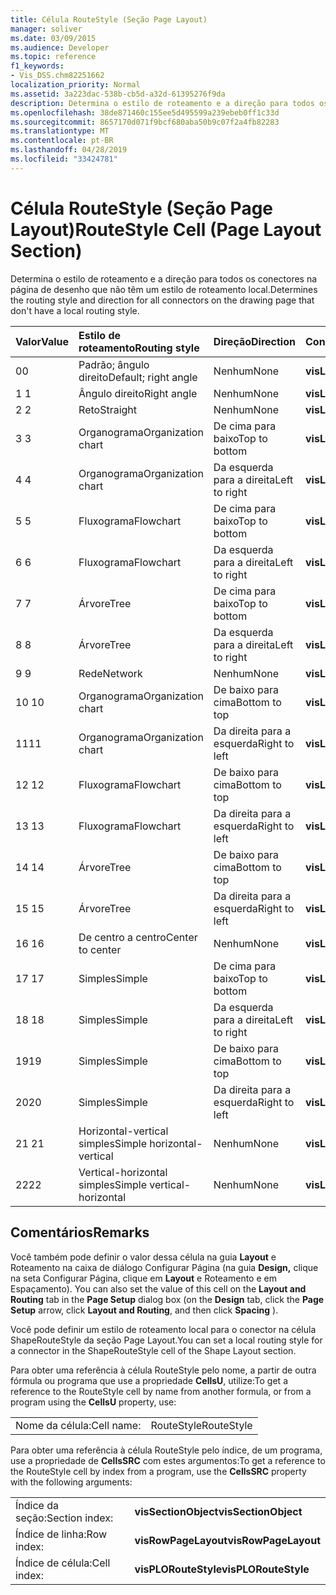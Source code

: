 ```yaml
---
title: Célula RouteStyle (Seção Page Layout)
manager: soliver
ms.date: 03/09/2015
ms.audience: Developer
ms.topic: reference
f1_keywords:
- Vis_DSS.chm82251662
localization_priority: Normal
ms.assetid: 3a223dac-538b-cb5d-a32d-61395276f9da
description: Determina o estilo de roteamento e a direção para todos os conectores na página de desenho que não têm um estilo de roteamento local.
ms.openlocfilehash: 38de871460c155ee5d495599a239ebeb0ff1c33d
ms.sourcegitcommit: 8657170d071f9bcf680aba50b9c07f2a4fb82283
ms.translationtype: MT
ms.contentlocale: pt-BR
ms.lasthandoff: 04/28/2019
ms.locfileid: "33424781"
---
```

# <a name="routestyle-cell-page-layout-section"></a><span data-ttu-id="18c62-103">Célula RouteStyle (Seção Page Layout)</span><span class="sxs-lookup"><span data-stu-id="18c62-103">RouteStyle Cell (Page Layout Section)</span></span>

<span data-ttu-id="18c62-104">Determina o estilo de roteamento e a direção para todos os conectores na página de desenho que não têm um estilo de roteamento local.</span><span class="sxs-lookup"><span data-stu-id="18c62-104">Determines the routing style and direction for all connectors on the drawing page that don't have a local routing style.</span></span>
  
|<span data-ttu-id="18c62-105">**Valor**</span><span class="sxs-lookup"><span data-stu-id="18c62-105">**Value**</span></span>|<span data-ttu-id="18c62-106">**Estilo de roteamento**</span><span class="sxs-lookup"><span data-stu-id="18c62-106">**Routing style**</span></span>|<span data-ttu-id="18c62-107">**Direção**</span><span class="sxs-lookup"><span data-stu-id="18c62-107">**Direction**</span></span>|<span data-ttu-id="18c62-108">**Constante de automação**</span><span class="sxs-lookup"><span data-stu-id="18c62-108">**Automation constant**</span></span>|
|:-----|:-----|:-----|:-----|
|<span data-ttu-id="18c62-109">0</span><span class="sxs-lookup"><span data-stu-id="18c62-109">0</span></span>  <br/> |<span data-ttu-id="18c62-110">Padrão; ângulo direito</span><span class="sxs-lookup"><span data-stu-id="18c62-110">Default; right angle</span></span>  <br/> |<span data-ttu-id="18c62-111">Nenhum</span><span class="sxs-lookup"><span data-stu-id="18c62-111">None</span></span>  <br/> |<span data-ttu-id="18c62-112">**visLORouteDefault**</span><span class="sxs-lookup"><span data-stu-id="18c62-112">**visLORouteDefault**</span></span> <br/> |
|<span data-ttu-id="18c62-113">1 </span><span class="sxs-lookup"><span data-stu-id="18c62-113">1</span></span>  <br/> |<span data-ttu-id="18c62-114">Ângulo direito</span><span class="sxs-lookup"><span data-stu-id="18c62-114">Right angle</span></span>  <br/> |<span data-ttu-id="18c62-115">Nenhum</span><span class="sxs-lookup"><span data-stu-id="18c62-115">None</span></span>  <br/> |<span data-ttu-id="18c62-116">**visLORouteRightAngle**</span><span class="sxs-lookup"><span data-stu-id="18c62-116">**visLORouteRightAngle**</span></span> <br/> |
|<span data-ttu-id="18c62-117">2 </span><span class="sxs-lookup"><span data-stu-id="18c62-117">2</span></span>  <br/> |<span data-ttu-id="18c62-118">Reto</span><span class="sxs-lookup"><span data-stu-id="18c62-118">Straight</span></span>  <br/> |<span data-ttu-id="18c62-119">Nenhum</span><span class="sxs-lookup"><span data-stu-id="18c62-119">None</span></span>  <br/> |<span data-ttu-id="18c62-120">**visLORouteStraight**</span><span class="sxs-lookup"><span data-stu-id="18c62-120">**visLORouteStraight**</span></span> <br/> |
|<span data-ttu-id="18c62-121">3 </span><span class="sxs-lookup"><span data-stu-id="18c62-121">3</span></span>  <br/> |<span data-ttu-id="18c62-122">Organograma</span><span class="sxs-lookup"><span data-stu-id="18c62-122">Organization chart</span></span>  <br/> |<span data-ttu-id="18c62-123">De cima para baixo</span><span class="sxs-lookup"><span data-stu-id="18c62-123">Top to bottom</span></span>  <br/> |<span data-ttu-id="18c62-124">**visLORouteOrgChartNS**</span><span class="sxs-lookup"><span data-stu-id="18c62-124">**visLORouteOrgChartNS**</span></span> <br/> |
|<span data-ttu-id="18c62-125">4 </span><span class="sxs-lookup"><span data-stu-id="18c62-125">4</span></span>  <br/> |<span data-ttu-id="18c62-126">Organograma</span><span class="sxs-lookup"><span data-stu-id="18c62-126">Organization chart</span></span>  <br/> |<span data-ttu-id="18c62-127">Da esquerda para a direita</span><span class="sxs-lookup"><span data-stu-id="18c62-127">Left to right</span></span>  <br/> |<span data-ttu-id="18c62-128">**visLORouteOrgChartWE**</span><span class="sxs-lookup"><span data-stu-id="18c62-128">**visLORouteOrgChartWE**</span></span> <br/> |
|<span data-ttu-id="18c62-129">5 </span><span class="sxs-lookup"><span data-stu-id="18c62-129">5</span></span>  <br/> |<span data-ttu-id="18c62-130">Fluxograma</span><span class="sxs-lookup"><span data-stu-id="18c62-130">Flowchart</span></span>  <br/> |<span data-ttu-id="18c62-131">De cima para baixo</span><span class="sxs-lookup"><span data-stu-id="18c62-131">Top to bottom</span></span>  <br/> |<span data-ttu-id="18c62-132">**visLORouteFlowchartNS**</span><span class="sxs-lookup"><span data-stu-id="18c62-132">**visLORouteFlowchartNS**</span></span> <br/> |
|<span data-ttu-id="18c62-133">6 </span><span class="sxs-lookup"><span data-stu-id="18c62-133">6</span></span>  <br/> |<span data-ttu-id="18c62-134">Fluxograma</span><span class="sxs-lookup"><span data-stu-id="18c62-134">Flowchart</span></span>  <br/> |<span data-ttu-id="18c62-135">Da esquerda para a direita</span><span class="sxs-lookup"><span data-stu-id="18c62-135">Left to right</span></span>  <br/> |<span data-ttu-id="18c62-136">**visLORouteFlowchartWE**</span><span class="sxs-lookup"><span data-stu-id="18c62-136">**visLORouteFlowchartWE**</span></span> <br/> |
|<span data-ttu-id="18c62-137">7 </span><span class="sxs-lookup"><span data-stu-id="18c62-137">7</span></span>  <br/> |<span data-ttu-id="18c62-138">Árvore</span><span class="sxs-lookup"><span data-stu-id="18c62-138">Tree</span></span>  <br/> |<span data-ttu-id="18c62-139">De cima para baixo</span><span class="sxs-lookup"><span data-stu-id="18c62-139">Top to bottom</span></span>  <br/> |<span data-ttu-id="18c62-140">**visLORouteTreeNS**</span><span class="sxs-lookup"><span data-stu-id="18c62-140">**visLORouteTreeNS**</span></span> <br/> |
|<span data-ttu-id="18c62-141">8 </span><span class="sxs-lookup"><span data-stu-id="18c62-141">8</span></span>  <br/> |<span data-ttu-id="18c62-142">Árvore</span><span class="sxs-lookup"><span data-stu-id="18c62-142">Tree</span></span>  <br/> |<span data-ttu-id="18c62-143">Da esquerda para a direita</span><span class="sxs-lookup"><span data-stu-id="18c62-143">Left to right</span></span>  <br/> |<span data-ttu-id="18c62-144">**visLORouteTreeWE**</span><span class="sxs-lookup"><span data-stu-id="18c62-144">**visLORouteTreeWE**</span></span> <br/> |
|<span data-ttu-id="18c62-145">9 </span><span class="sxs-lookup"><span data-stu-id="18c62-145">9</span></span>  <br/> |<span data-ttu-id="18c62-146">Rede</span><span class="sxs-lookup"><span data-stu-id="18c62-146">Network</span></span>  <br/> |<span data-ttu-id="18c62-147">Nenhum</span><span class="sxs-lookup"><span data-stu-id="18c62-147">None</span></span>  <br/> |<span data-ttu-id="18c62-148">**visLORouteNetwork**</span><span class="sxs-lookup"><span data-stu-id="18c62-148">**visLORouteNetwork**</span></span> <br/> |
|<span data-ttu-id="18c62-149">10 </span><span class="sxs-lookup"><span data-stu-id="18c62-149">10</span></span>  <br/> |<span data-ttu-id="18c62-150">Organograma</span><span class="sxs-lookup"><span data-stu-id="18c62-150">Organization chart</span></span>  <br/> |<span data-ttu-id="18c62-151">De baixo para cima</span><span class="sxs-lookup"><span data-stu-id="18c62-151">Bottom to top</span></span>  <br/> |<span data-ttu-id="18c62-152">**visLORouteOrgChartSN**</span><span class="sxs-lookup"><span data-stu-id="18c62-152">**visLORouteOrgChartSN**</span></span> <br/> |
|<span data-ttu-id="18c62-153">11</span><span class="sxs-lookup"><span data-stu-id="18c62-153">11</span></span>  <br/> |<span data-ttu-id="18c62-154">Organograma</span><span class="sxs-lookup"><span data-stu-id="18c62-154">Organization chart</span></span>  <br/> |<span data-ttu-id="18c62-155">Da direita para a esquerda</span><span class="sxs-lookup"><span data-stu-id="18c62-155">Right to left</span></span>  <br/> |<span data-ttu-id="18c62-156">**visLORouteOrgChartEW**</span><span class="sxs-lookup"><span data-stu-id="18c62-156">**visLORouteOrgChartEW**</span></span> <br/> |
|<span data-ttu-id="18c62-157">12 </span><span class="sxs-lookup"><span data-stu-id="18c62-157">12</span></span>  <br/> |<span data-ttu-id="18c62-158">Fluxograma</span><span class="sxs-lookup"><span data-stu-id="18c62-158">Flowchart</span></span>  <br/> |<span data-ttu-id="18c62-159">De baixo para cima</span><span class="sxs-lookup"><span data-stu-id="18c62-159">Bottom to top</span></span>  <br/> |<span data-ttu-id="18c62-160">**visLORouteFlowchartSN**</span><span class="sxs-lookup"><span data-stu-id="18c62-160">**visLORouteFlowchartSN**</span></span> <br/> |
|<span data-ttu-id="18c62-161">13 </span><span class="sxs-lookup"><span data-stu-id="18c62-161">13</span></span>  <br/> |<span data-ttu-id="18c62-162">Fluxograma</span><span class="sxs-lookup"><span data-stu-id="18c62-162">Flowchart</span></span>  <br/> |<span data-ttu-id="18c62-163">Da direita para a esquerda</span><span class="sxs-lookup"><span data-stu-id="18c62-163">Right to left</span></span>  <br/> |<span data-ttu-id="18c62-164">**visLORouteFlowchartEW**</span><span class="sxs-lookup"><span data-stu-id="18c62-164">**visLORouteFlowchartEW**</span></span> <br/> |
|<span data-ttu-id="18c62-165">14 </span><span class="sxs-lookup"><span data-stu-id="18c62-165">14</span></span>  <br/> |<span data-ttu-id="18c62-166">Árvore</span><span class="sxs-lookup"><span data-stu-id="18c62-166">Tree</span></span>  <br/> |<span data-ttu-id="18c62-167">De baixo para cima</span><span class="sxs-lookup"><span data-stu-id="18c62-167">Bottom to top</span></span>  <br/> |<span data-ttu-id="18c62-168">**visLORouteTreeSN**</span><span class="sxs-lookup"><span data-stu-id="18c62-168">**visLORouteTreeSN**</span></span> <br/> |
|<span data-ttu-id="18c62-169">15 </span><span class="sxs-lookup"><span data-stu-id="18c62-169">15</span></span>  <br/> |<span data-ttu-id="18c62-170">Árvore</span><span class="sxs-lookup"><span data-stu-id="18c62-170">Tree</span></span>  <br/> |<span data-ttu-id="18c62-171">Da direita para a esquerda</span><span class="sxs-lookup"><span data-stu-id="18c62-171">Right to left</span></span>  <br/> |<span data-ttu-id="18c62-172">**visLORouteTreeEW**</span><span class="sxs-lookup"><span data-stu-id="18c62-172">**visLORouteTreeEW**</span></span> <br/> |
|<span data-ttu-id="18c62-173">16 </span><span class="sxs-lookup"><span data-stu-id="18c62-173">16</span></span>  <br/> |<span data-ttu-id="18c62-174">De centro a centro</span><span class="sxs-lookup"><span data-stu-id="18c62-174">Center to center</span></span>  <br/> |<span data-ttu-id="18c62-175">Nenhum</span><span class="sxs-lookup"><span data-stu-id="18c62-175">None</span></span>  <br/> |<span data-ttu-id="18c62-176">**visLORouteCenterToCenter**</span><span class="sxs-lookup"><span data-stu-id="18c62-176">**visLORouteCenterToCenter**</span></span> <br/> |
|<span data-ttu-id="18c62-177">17 </span><span class="sxs-lookup"><span data-stu-id="18c62-177">17</span></span>  <br/> |<span data-ttu-id="18c62-178">Simples</span><span class="sxs-lookup"><span data-stu-id="18c62-178">Simple</span></span>  <br/> |<span data-ttu-id="18c62-179">De cima para baixo</span><span class="sxs-lookup"><span data-stu-id="18c62-179">Top to bottom</span></span>  <br/> |<span data-ttu-id="18c62-180">**visLORouteSimpleNS**</span><span class="sxs-lookup"><span data-stu-id="18c62-180">**visLORouteSimpleNS**</span></span> <br/> |
|<span data-ttu-id="18c62-181">18 </span><span class="sxs-lookup"><span data-stu-id="18c62-181">18</span></span>  <br/> |<span data-ttu-id="18c62-182">Simples</span><span class="sxs-lookup"><span data-stu-id="18c62-182">Simple</span></span>  <br/> |<span data-ttu-id="18c62-183">Da esquerda para a direita</span><span class="sxs-lookup"><span data-stu-id="18c62-183">Left to right</span></span>  <br/> |<span data-ttu-id="18c62-184">**visLORouteSimpleWE**</span><span class="sxs-lookup"><span data-stu-id="18c62-184">**visLORouteSimpleWE**</span></span> <br/> |
|<span data-ttu-id="18c62-185">19</span><span class="sxs-lookup"><span data-stu-id="18c62-185">19</span></span>  <br/> |<span data-ttu-id="18c62-186">Simples</span><span class="sxs-lookup"><span data-stu-id="18c62-186">Simple</span></span>  <br/> |<span data-ttu-id="18c62-187">De baixo para cima</span><span class="sxs-lookup"><span data-stu-id="18c62-187">Bottom to top</span></span>  <br/> |<span data-ttu-id="18c62-188">**visLORouteSimpleSN**</span><span class="sxs-lookup"><span data-stu-id="18c62-188">**visLORouteSimpleSN**</span></span> <br/> |
|<span data-ttu-id="18c62-189">20</span><span class="sxs-lookup"><span data-stu-id="18c62-189">20</span></span>  <br/> |<span data-ttu-id="18c62-190">Simples</span><span class="sxs-lookup"><span data-stu-id="18c62-190">Simple</span></span>  <br/> |<span data-ttu-id="18c62-191">Da direita para a esquerda</span><span class="sxs-lookup"><span data-stu-id="18c62-191">Right to left</span></span>  <br/> |<span data-ttu-id="18c62-192">**visLORouteSimpleEW**</span><span class="sxs-lookup"><span data-stu-id="18c62-192">**visLORouteSimpleEW**</span></span> <br/> |
|<span data-ttu-id="18c62-193"> 21 </span><span class="sxs-lookup"><span data-stu-id="18c62-193">21</span></span>  <br/> |<span data-ttu-id="18c62-194">Horizontal-vertical simples</span><span class="sxs-lookup"><span data-stu-id="18c62-194">Simple horizontal-vertical</span></span>  <br/> |<span data-ttu-id="18c62-195">Nenhum</span><span class="sxs-lookup"><span data-stu-id="18c62-195">None</span></span>  <br/> |<span data-ttu-id="18c62-196">**visLORouteSimpleHV**</span><span class="sxs-lookup"><span data-stu-id="18c62-196">**visLORouteSimpleHV**</span></span> <br/> |
|<span data-ttu-id="18c62-197">22</span><span class="sxs-lookup"><span data-stu-id="18c62-197">22</span></span>  <br/> |<span data-ttu-id="18c62-198">Vertical-horizontal simples</span><span class="sxs-lookup"><span data-stu-id="18c62-198">Simple vertical-horizontal</span></span>  <br/> |<span data-ttu-id="18c62-199">Nenhum</span><span class="sxs-lookup"><span data-stu-id="18c62-199">None</span></span>  <br/> |<span data-ttu-id="18c62-200">**visLORouteSimpleVH**</span><span class="sxs-lookup"><span data-stu-id="18c62-200">**visLORouteSimpleVH**</span></span> <br/> |
   
## <a name="remarks"></a><span data-ttu-id="18c62-201">Comentários</span><span class="sxs-lookup"><span data-stu-id="18c62-201">Remarks</span></span>

<span data-ttu-id="18c62-202">Você também pode definir o valor dessa célula na  guia **Layout** e Roteamento na  caixa de diálogo Configurar Página (na guia **Design,** clique na seta Configurar Página, clique em **Layout** e Roteamento e em Espaçamento). </span><span class="sxs-lookup"><span data-stu-id="18c62-202">You can also set the value of this cell on the **Layout and Routing** tab in the **Page Setup** dialog box (on the **Design** tab, click the **Page Setup** arrow, click **Layout and Routing**, and then click **Spacing** ).</span></span> 
  
<span data-ttu-id="18c62-203">Você pode definir um estilo de roteamento local para o conector na célula ShapeRouteStyle da seção Page Layout.</span><span class="sxs-lookup"><span data-stu-id="18c62-203">You can set a local routing style for a connector in the ShapeRouteStyle cell of the Shape Layout section.</span></span> 
  
<span data-ttu-id="18c62-204">Para obter uma referência à célula RouteStyle pelo nome, a partir de outra fórmula ou programa que use a propriedade **CellsU**, utilize:</span><span class="sxs-lookup"><span data-stu-id="18c62-204">To get a reference to the RouteStyle cell by name from another formula, or from a program using the **CellsU** property, use:</span></span> 
  
|||
|:-----|:-----|
|<span data-ttu-id="18c62-205">Nome da célula:</span><span class="sxs-lookup"><span data-stu-id="18c62-205">Cell name:</span></span>  <br/> |<span data-ttu-id="18c62-206">RouteStyle</span><span class="sxs-lookup"><span data-stu-id="18c62-206">RouteStyle</span></span>  <br/> |
   
<span data-ttu-id="18c62-207">Para obter uma referência à célula RouteStyle pelo índice, de um programa, use a propriedade de **CellsSRC** com estes argumentos:</span><span class="sxs-lookup"><span data-stu-id="18c62-207">To get a reference to the RouteStyle cell by index from a program, use the **CellsSRC** property with the following arguments:</span></span> 
  
|||
|:-----|:-----|
|<span data-ttu-id="18c62-208">Índice da seção:</span><span class="sxs-lookup"><span data-stu-id="18c62-208">Section index:</span></span>  <br/> |<span data-ttu-id="18c62-209">**visSectionObject**</span><span class="sxs-lookup"><span data-stu-id="18c62-209">**visSectionObject**</span></span> <br/> |
|<span data-ttu-id="18c62-210">Índice de linha:</span><span class="sxs-lookup"><span data-stu-id="18c62-210">Row index:</span></span>  <br/> |<span data-ttu-id="18c62-211">**visRowPageLayout**</span><span class="sxs-lookup"><span data-stu-id="18c62-211">**visRowPageLayout**</span></span> <br/> |
|<span data-ttu-id="18c62-212">Índice de célula:</span><span class="sxs-lookup"><span data-stu-id="18c62-212">Cell index:</span></span>  <br/> |<span data-ttu-id="18c62-213">**visPLORouteStyle**</span><span class="sxs-lookup"><span data-stu-id="18c62-213">**visPLORouteStyle**</span></span> <br/> |
   

